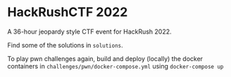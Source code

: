 # HackRushCTF 2022

A 36-hour jeopardy style CTF event for HackRush 2022.

Find some of the solutions in `solutions`.

To play pwn challenges again, build and deploy (locally) the docker containers in `challenges/pwn/docker-compose.yml` using
`docker-compose up`

